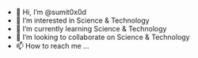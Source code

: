 - 👋 Hi, I’m @sumit0x0d
- 👀 I’m interested in Science & Technology
- 🌱 I’m currently learning Science & Technology
- 💞️ I’m looking to collaborate on Science & Technology
- 📫 How to reach me ...

<!---
sumit0x0d/sumit0x0d is a ✨ special ✨ repository because its `README.md` (this file) appears on your GitHub profile.
You can click the Preview link to take a look at your changes.
--->
